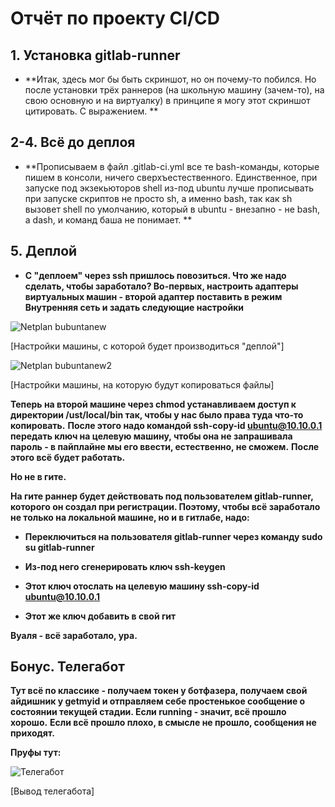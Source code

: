 # Отчёт по проекту CI/CD #

## 1. Установка gitlab-runner ##

+ **Итак, здесь мог бы быть скриншот, но он почему-то побился. Но после установки трёх раннеров (на школьную машину (зачем-то), на свою основную и на виртуалку) в принципе я могу этот скриншот цитировать. С выражением. **

## 2-4. Всё до деплоя ##

+ **Прописываем в файл .gitlab-ci.yml все те bash-команды, которые пишем в консоли, ничего сверхъестественного. Единственное, при запуске под экзекьюторов shell из-под ubuntu лучше прописывать при запуске скриптов не просто sh, а именно bash, так как sh вызовет shell по умолчанию, который в ubuntu - внезапно - не bash, a dash, и команд баша не понимает. ** 

## 5. Деплой ##

+ **С "деплоем" через ssh пришлось повозиться. Что же надо сделать, чтобы заработало? Во-первых, настроить адаптеры виртуальных машин - второй адаптер поставить в режим Внутренняя сеть и задать следующие настройки**

![Netplan bubuntanew](https://github.com/VTsabina/DevOps_projects/tree/main/CICD/datasets/bubuntanew.png "Netplan bubuntanew")

[Настройки машины, с которой будет производиться "деплой"]

![Netplan bubuntanew2](https://github.com/VTsabina/DevOps_projects/tree/main/CICD/datasets/bubuntanew2.png "Netplan bubuntanew2")

[Настройки машины, на которую будут копироваться файлы]

**Теперь на второй машине через chmod устанавливаем доступ к директории /ust/local/bin так, чтобы у нас было права туда что-то копировать.**
**После этого надо командой ssh-copy-id ubuntu@10.10.0.1 передать ключ на целевую машину, чтобы она не запрашивала пароль - в пайплайне мы его ввести, естественно, не сможем.**
**После этого всё будет работать.**

**Но не в гите.**

**На гите раннер будет действовать под пользователем gitlab-runner, которого он создал при регистрации. Поэтому, чтобы всё заработало не только на локальной машине, но и в гитлабе, надо:**

 + **Переключиться на пользователя gitlab-runner через команду sudo su gitlab-runner**

 + **Из-под него сгенерировать ключ ssh-keygen**

 + **Этот ключ отослать на целевую машину ssh-copy-id ubuntu@10.10.0.1** 

 + **Этот же ключ добавить в свой гит**

**Вуаля - всё заработало, ура.**

## Бонус. Телегабот ##

**Тут всё по классике - получаем токен у ботфазера, получаем свой айдишник у getmyid и отправляем себе простенькое сообщение о состоянии текущей стадии. Если running - значит, всё прошло хорошо.**
**Если всё прошло плохо, в смысле не прошло, сообщения не приходят.**

**Пруфы тут:**

![Телегабот](https://github.com/VTsabina/DevOps_projects/tree/main/CICD/datasets/telegram.png "Телегабот")

[Вывод телегабота]
